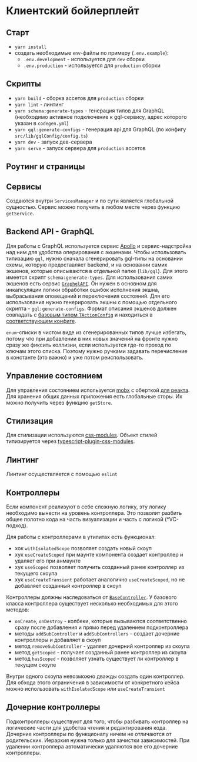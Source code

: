 # Клиентский бойлерплейт

## Старт

- `yarn install`
- создать необходимые `env`-файлы по примеру (`.env.example`):
  - `.env.development` - используется для `dev` сборки
  - `.env.production` - используется для `production` сборки

## Скрипты

- `yarn build` - сборка ассетов для `production` сборки
- `yarn lint` - линтинг
- `yarn schema:generate-types` - генерация типов для GraphQL (необходимо активное подключение к gql-сервису, адрес которого указан в `codegen.yml`)
- `yarn gql:generate-configs` - генерация api для GraphQL (по конфигу `src/lib/gqlConfig/config.ts`)
- `yarn dev` - запуск дев-сервера
- `yarn serve` - запуск сервера для `production` ассетов

## Роутинг и страницы

## Сервисы

Создаются внутри `ServicesManager` и по сути является глобальной сущностью. Сервис можно получить в любом месте через функцию `getService`.

## Backend API - GraphQL

Для работы с GraphQL используется сервис [Apollo](https://www.apollographql.com/docs/react/) и сервис-надстройка над ним для удобства оперирования с экшенами.
Чтобы использовать типизацию `gql`, нужно сначала сгенерировать gql-типы на основании схемы, которую предоставляет backend, и на основании самих экшенов, которые описываются в отдельной папке (`lib/gql`). Для этого имеется скрипт `schema:generate-types`.
Для использования самих экшенов есть сервис [`GraphglAPI`](src/lib/services/graphqlAPI.ts). Он нужен в основном для инкапсуляции логики обработки ошибок исполнения экшна, выбрасывания оповещений и переключения состояний. Для его использования нужно генерировать экшны с помощью отдельного скрипта - `gql:generate-configs`. Формат описания экшенов должен совпадать с [базовым типом `TActionConfig`](scripts/generateGQLConfigs/types.ts) и находиться в [соответствующем конфиге](src/lib/gqlConfig/config.ts).

`enum`-списки в чистом виде из сгенерированных типов лучше избегать, потому что при добавлении в них новых значений на фронте нужно сразу же фиксить коллизии, если используется где-то проход по ключам этого списка. Поэтому нужно ручками задавать перечисление в константе (это важно) и уже потом реиспользовать.

## Управление состоянием

Для управления состоянием используется [mobx](https://mobx.js.org/README.html) с оберткой [для реакта](https://github.com/mobxjs/mobx-react). Для хранения общих данных приложения есть глобальные сторы. Их можно получить через функцию `getStore`.

## Стилизация

Для стилизации используются [css-modules](https://github.com/css-modules/css-modules). Объект стилей типизируется через [typescript-plugin-css-modules](https://github.com/mrmckeb/typescript-plugin-css-modules).

## Линтинг

Линтинг осуществляется с помощью `eslint`

## Контроллеры

Если компонент реализуют в себе сложную логику, эту логику необходимо вынести на уровень контроллера. Это позволит разбить общее полотно кода на часть визуализации и часть с логикой (\*VC-подход).

Для работы с контроллерами в утилитах есть функционал:

- хок `withIsolatedScope` позволяет создать новый скоуп
- хук `useCreateScoped` при маунте компонента создает контроллер и удаляет его при анмаунте
- хук `useScoped` позволяет получить созданный ранее контроллер из текущего скоупа
- хук `useCreateTransient` работает аналогично `useCreateScoped`, но не добавляет созданный контроллер в скоуп

Контроллеры должны наследоваться от [`BaseController`](src/lib/controller/base.ts). У базового класса контроллера существует несколько необходимых для этого методов:

- `onCreate`, `onDestroy` - колбеки, которые вызываются соответственно сразу после добавления и прямо перед удалением подконтроллера
- методы `addSubController` и `addSubControllers` - создает дочерние контроллеры и добавляет в скоуп
- метод `removeSubController` - удаляет дочерний контроллер из скоупа
- метод `getScoped` - получает созданный ранее контроллер из скоупа
- метод `hasScoped` - позволяет узнать существует ли контроллер в текущем скоупе

Внутри одного скоупа невозможно дважды создать один контроллер. Для обхода этого ограничения в зависимости от конкретного кейса можно использовать `withIsolatedScope` или `useCreateTransient`

## Дочерние контроллеры

Подконтроллеры существуют для того, чтобы разбивать контроллер на логические части для удобства чтения и редактирования кода. Дочерние контроллеры по функционалу ничем не отличаются от родительских. Иерархия нужна только для зачистки зависимостей. При удалении контроллера автоматически удаляются все его дочерние контроллеры.
